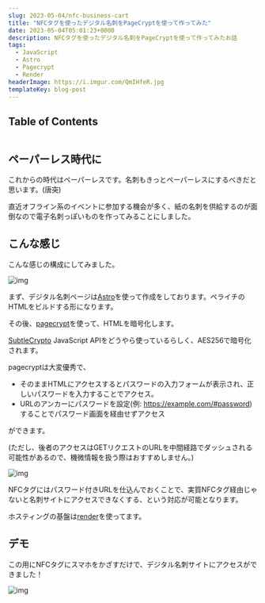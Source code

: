 ```yaml
---
slug: 2023-05-04/nfc-business-cart
title: "NFCタグを使ったデジタル名刺をPageCryptを使って作ってみた"
date: 2023-05-04T05:01:23+0000
description: NFCタグを使ったデジタル名刺をPageCryptを使って作ってみたお話
tags:
  - JavaScript
  - Astro
  - Pagecrypt
  - Render
headerImage: https://i.imgur.com/QmIHfeR.jpg
templateKey: blog-post
---
```


## Table of Contents

```toc

```

## ペーパーレス時代に

これからの時代はペーパーレスです。名刺もきっとペーパーレスにするべきだと思います。(唐突)

直近オフライン系のイベントに参加する機会が多く、紙の名刺を供給するのが面倒なので電子名刺っぽいものを作ってみることにしました。

## こんな感じ

こんな感じの構成にしてみました。

![img](https://i.imgur.com/Br1vCID.png)

まず、デジタル名刺ページは[Astro](https://docs.astro.build/ja/getting-started/)を使って作成をしております。ペライチのHTMLをビルドする形になります。

その後、[pagecrypt](https://www.maxlaumeister.com/pagecrypt/)を使って、HTMLを暗号化します。

[SubtleCrypto](https://developer.mozilla.org/en-US/docs/Web/API/SubtleCrypto) JavaScript APIをどうやら使っているらしく、AES256で暗号化されます。

pagecryptは大変優秀で、

- そのままHTMLにアクセスするとパスワードの入力フォームが表示され、正しいパスワードを入力することでアクセス。
- URLのアンカーにパスワードを設定(例: https://example.com/#password)することでパスワード画面を経由せずアクセス

ができます。

(ただし、後者のアクセスはGETリクエストのURLを中間経路でダッシュされる可能性があるので、機微情報を扱う際はおすすめしません。)

![img](https://i.imgur.com/1Oh9APi.png)

NFCタグにはパスワード付きURLを仕込んでおくことで、実質NFCタグ経由じゃないと名刺サイトにアクセスできなくする、という対応が可能となります。

ホスティングの基盤は[render](https://render.com/)を使ってます。

## デモ

この用にNFCタグにスマホをかざすだけで、デジタル名刺サイトにアクセスができました！

![img](https://i.imgur.com/K4G7266.gif)

